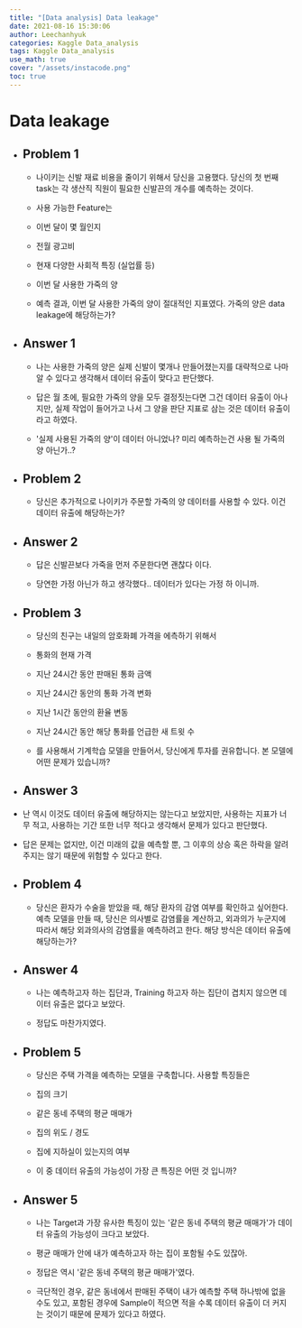 ```yaml
---
title: "[Data analysis] Data leakage"
date: 2021-08-16 15:30:06
author: Leechanhyuk
categories: Kaggle Data_analysis
tags: Kaggle Data_analysis
use_math: true
cover: "/assets/instacode.png"
toc: true
---
```

# Data leakage

 - ## Problem 1

   -  나이키는 신발 재료 비용을 줄이기 위해서 당신을 고용했다. 당신의 첫 번째 task는 각 생산직 직원이 필요한 신발끈의 개수를 예측하는 것이다.

   - 사용 가능한 Feature는

   - 이번 달이 몇 월인지

   - 전월 광고비

   - 현재 다양한 사회적 특징 (실업률 등) 

   - 이번 달 사용한 가죽의 양

   - 예측 결과, 이번 달 사용한 가죽의 양이 절대적인 지표였다. 가죽의 양은 data leakage에 해당하는가?

  - ## Answer 1

    - 나는 사용한 가죽의 양은 실제 신발이 몇개나 만들어졌는지를 대략적으로 나마 알 수 있다고 생각해서 데이터 유출이 맞다고 판단했다.

    - 답은 월 초에, 필요한 가죽의 양을 모두 결정짓는다면 그건 데이터 유출이 아나지만, 실제 작업이 들어가고 나서 그 양을 판단 지표로 삼는 것은 데이터 유출이라고 하였다.

    - '실제 사용된 가죽의 양'이 데이터 아니었나? 미리 예측하는건 사용 될 가죽의 양 아닌가..?  

  - ## Problem 2

    - 당신은 추가적으로 나이키가 주문할 가죽의 양 데이터를 사용할 수 있다. 이건 데이터 유출에 해당하는가?

  - ## Answer 2

    - 답은 신발끈보다 가죽을 먼저 주문한다면 괜찮다 이다.

    - 당연한 가정 아닌가 하고 생각했다.. 데이터가 있다는 가정 하 이니까.

  - ## Problem 3

    - 당신의 친구는 내일의 암호화폐 가격을 에측하기 위해서

    - 통화의 현재 가격
     
    - 지난 24시간 동안 판매된 통화 금액

    - 지난 24시간 동안의 통화 가격 변화

    - 지난 1시간 동안의 환율 변동

    - 지난 24시간 동안 해당 통화를 언급한 새 트윗 수

    - 를 사용해서 기계학습 모델을 만들어서, 당신에게 투자를 권유합니다. 본 모델에 어떤 문제가 있습니까?

  - ## Answer 3

   - 난 역시 이것도 데이터 유출에 해당하지는 않는다고 보았지만, 사용하는 지표가 너무 적고, 사용하는 기간 또한 너무 적다고 생각해서 문제가 있다고 판단했다.

   - 답은 문제는 없지만, 이건 미래의 값을 예측할 뿐, 그 이후의 상승 혹은 하락을 알려주지는 않기 때문에 위험할 수 있다고 한다.

  - ## Problem 4

    - 당신은 환자가 수술을 받았을 때, 해당 환자의 감염 여부를 확인하고 싶어한다. 예측 모델을 만들 때, 당신은 의사별로 감염률을 계산하고, 외과의가 누군지에 따라서 해당 외과의사의 감염률을 예측하려고 한다. 해당 방식은 데이터 유출에 해당하는가?

  - ## Answer 4

    - 나는 예측하고자 하는 집단과, Training 하고자 하는 집단이 겹치지 않으면 데이터 유출은 없다고 보았다.

    - 정답도 마찬가지였다.

  - ## Problem 5

    - 당신은 주택 가격을 예측하는 모델을 구축합니다. 사용할 특징들은

    - 집의 크기

    - 같은 동네 주택의 평균 매매가

    - 집의 위도 / 경도

    - 집에 지하실이 있는지의 여부

    - 이 중 데이터 유출의 가능성이 가장 큰 특징은 어떤 것 입니까?

  - ## Answer 5

    - 나는 Target과 가장 유사한 특징이 있는 '같은 동네 주택의 평균 매매가'가 데이터 유출의 가능성이 크다고 보았다.

    - 평균 매매가 안에 내가 예측하고자 하는 집이 포함될 수도 있잖아.

    - 정답은 역시 '같은 동네 주택의 평균 매매가'였다.

    - 극단적인 경우, 같은 동네에서 판매된 주택이 내가 예측할 주택 하나밖에 없을 수도 있고, 포함된 경우에 Sample이 적으면 적을 수록 데이터 유출이 더 커지는 것이기 때문에 문제가 있다고 하였다.


   